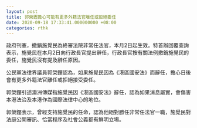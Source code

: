 ```yaml
---
layout: post
title: 郭榮鏗擔心可能有更多外籍法官離任或拒絕委任
date: 2020-09-18 17:33:41.000000000 +08:00
categories: rthk
---
```


政府刊憲，撤銷施覺民為終審法院非常任法官，本月2日起生效。特首辦回覆查詢表示，施覺民在本月2日向行政長官提出辭任，行政長官按有關法例撤銷施覺民的委任，施覺民沒有提及辭任原因。

公民黨法律界議員郭榮鏗認為，如果施覺民因為《港區國安法》而辭任，擔心日後會有更多外籍法官離任或拒絕接受委任。

郭榮鏗引述澳洲傳媒指施覺民因《港區國安法》辭任，認為如果消息屬實，會傷害本港法治及本港作為國際法律中心的地位。

郭榮鏗表示，曾經支持施覺民的任命，認為他絕對勝任非常任法官一職，施覺民對法庭公開審訊、恰當程序及社會公義都有鮮明立場。
